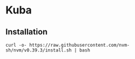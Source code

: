 # Kuba

## Installation
```
curl -o- https://raw.githubusercontent.com/nvm-sh/nvm/v0.39.3/install.sh | bash
```

